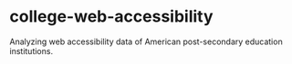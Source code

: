 # college-web-accessibility
Analyzing web accessibility data of American post-secondary education institutions.

